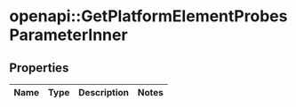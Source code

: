 # openapi::GetPlatformElementProbesParameterInner


## Properties
Name | Type | Description | Notes
------------ | ------------- | ------------- | -------------


